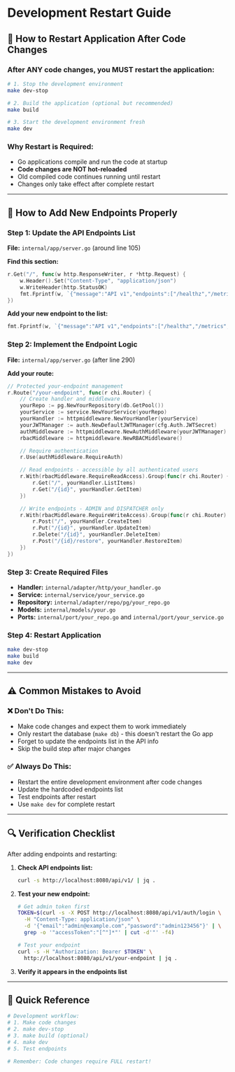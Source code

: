 # Development Restart Guide

## 🚀 How to Restart Application After Code Changes

### **After ANY code changes, you MUST restart the application:**

```bash
# 1. Stop the development environment
make dev-stop

# 2. Build the application (optional but recommended)
make build

# 3. Start the development environment fresh
make dev
```

### **Why Restart is Required:**
- Go applications compile and run the code at startup
- **Code changes are NOT hot-reloaded**
- Old compiled code continues running until restart
- Changes only take effect after complete restart

---

## 🔧 How to Add New Endpoints Properly

### **Step 1: Update the API Endpoints List**
**File:** `internal/app/server.go` (around line 105)

**Find this section:**
```go
r.Get("/", func(w http.ResponseWriter, r *http.Request) {
    w.Header().Set("Content-Type", "application/json")
    w.WriteHeader(http.StatusOK)
    fmt.Fprintf(w, `{"message":"API v1","endpoints":["/healthz","/metrics","/auth/login","/auth/refresh","/users","/clients","/warehouses","/equipment","/drivers"]}`)
})
```

**Add your new endpoint to the list:**
```go
fmt.Fprintf(w, `{"message":"API v1","endpoints":["/healthz","/metrics","/auth/login","/auth/refresh","/users","/clients","/warehouses","/equipment","/drivers","/your-new-endpoint"]}`)
```

### **Step 2: Implement the Endpoint Logic**
**File:** `internal/app/server.go` (after line 290)

**Add your route:**
```go
// Protected your-endpoint management
r.Route("/your-endpoint", func(r chi.Router) {
    // Create handler and middleware
    yourRepo := pg.NewYourRepository(db.GetPool())
    yourService := service.NewYourService(yourRepo)
    yourHandler := httpmiddleware.NewYourHandler(yourService)
    yourJWTManager := auth.NewDefaultJWTManager(cfg.Auth.JWTSecret)
    authMiddleware := httpmiddleware.NewAuthMiddleware(yourJWTManager)
    rbacMiddleware := httpmiddleware.NewRBACMiddleware()

    // Require authentication
    r.Use(authMiddleware.RequireAuth)

    // Read endpoints - accessible by all authenticated users
    r.With(rbacMiddleware.RequireReadAccess).Group(func(r chi.Router) {
        r.Get("/", yourHandler.ListItems)
        r.Get("/{id}", yourHandler.GetItem)
    })

    // Write endpoints - ADMIN and DISPATCHER only
    r.With(rbacMiddleware.RequireWriteAccess).Group(func(r chi.Router) {
        r.Post("/", yourHandler.CreateItem)
        r.Put("/{id}", yourHandler.UpdateItem)
        r.Delete("/{id}", yourHandler.DeleteItem)
        r.Post("/{id}/restore", yourHandler.RestoreItem)
    })
})
```

### **Step 3: Create Required Files**
- **Handler:** `internal/adapter/http/your_handler.go`
- **Service:** `internal/service/your_service.go`
- **Repository:** `internal/adapter/repo/pg/your_repo.go`
- **Models:** `internal/models/your.go`
- **Ports:** `internal/port/your_repo.go` and `internal/port/your_service.go`

### **Step 4: Restart Application**
```bash
make dev-stop
make build
make dev
```

---

## ⚠️ Common Mistakes to Avoid

### **❌ Don't Do This:**
- Make code changes and expect them to work immediately
- Only restart the database (`make db`) - this doesn't restart the Go app
- Forget to update the endpoints list in the API info
- Skip the build step after major changes

### **✅ Always Do This:**
- Restart the entire development environment after code changes
- Update the hardcoded endpoints list
- Test endpoints after restart
- Use `make dev` for complete restart

---

## 🔍 Verification Checklist

After adding endpoints and restarting:

1. **Check API endpoints list:**
   ```bash
   curl -s http://localhost:8080/api/v1/ | jq .
   ```

2. **Test your new endpoint:**
   ```bash
   # Get admin token first
   TOKEN=$(curl -s -X POST http://localhost:8080/api/v1/auth/login \
     -H "Content-Type: application/json" \
     -d '{"email":"admin@example.com","password":"admin123456"}' | \
     grep -o '"accessToken":"[^"]*"' | cut -d'"' -f4)
   
   # Test your endpoint
   curl -s -H "Authorization: Bearer $TOKEN" \
     http://localhost:8080/api/v1/your-endpoint | jq .
   ```

3. **Verify it appears in the endpoints list**

---

## 📝 Quick Reference

```bash
# Development workflow:
# 1. Make code changes
# 2. make dev-stop
# 3. make build (optional)
# 4. make dev
# 5. Test endpoints

# Remember: Code changes require FULL restart!
```
